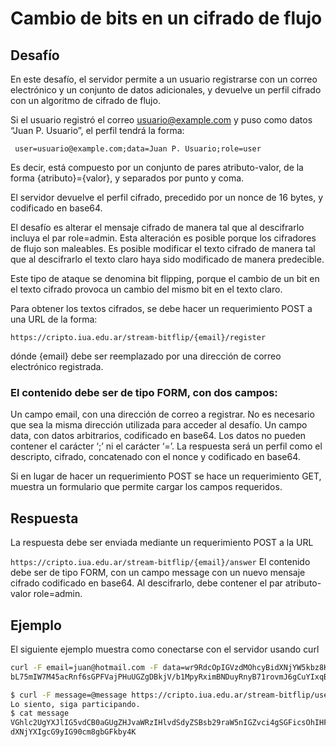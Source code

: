 # Cambio de bits en un cifrado de flujo
## Desafío
En este desafío, el servidor permite a un usuario registrarse con un correo electrónico y un conjunto de datos adicionales, y devuelve un perfil cifrado con un algoritmo de cifrado de flujo.

Si el usuario registró el correo usuario@example.com y puso como datos “Juan P. Usuario”, el perfil tendrá la forma:

``` user=usuario@example.com;data=Juan P. Usuario;role=user```

Es decir, está compuesto por un conjunto de pares atributo-valor, de la forma {atributo}={valor}, y separados por punto y coma.

El servidor devuelve el perfil cifrado, precedido por un nonce de 16 bytes, y codificado en base64.

El desafío es alterar el mensaje cifrado de manera tal que al descifrarlo incluya el par role=admin. Esta alteración es posible porque los cifradores de flujo son maleables. Es posible modificar el texto cifrado de manera tal que al descifrarlo el texto claro haya sido modificado de manera predecible.

Este tipo de ataque se denomina bit flipping, porque el cambio de un bit en el texto cifrado provoca un cambio del mismo bit en el texto claro.

Para obtener los textos cifrados, se debe hacer un requerimiento POST a una URL de la forma:

```https://cripto.iua.edu.ar/stream-bitflip/{email}/register```

dónde {email} debe ser reemplazado por una dirección de correo electrónico registrada.

### El contenido debe ser de tipo FORM, con dos campos:

Un campo email, con una dirección de correo a registrar. No es necesario que sea la misma dirección utilizada para acceder al desafío.
Un campo data, con datos arbitrarios, codificado en base64. Los datos no pueden contener el carácter ‘;’ ni el carácter ‘=’.
La respuesta será un perfil como el descripto, cifrado, concatenado con el nonce y codificado en base64.

Si en lugar de hacer un requerimiento POST se hace un requerimiento GET, muestra un formulario que permite cargar los campos requeridos.

## Respuesta
La respuesta debe ser enviada mediante un requerimiento POST a la URL

```https://cripto.iua.edu.ar/stream-bitflip/{email}/answer```
El contenido debe ser de tipo FORM, con un campo message con un nuevo mensaje cifrado codificado en base64. Al descifrarlo, debe contener el par atributo-valor role=admin.

## Ejemplo
El siguiente ejemplo muestra como conectarse con el servidor usando curl

```bash
curl -F email=juan@hotmail.com -F data=wr9RdcOpIGVzdMOhcyBidXNjYW5kbz8K https://cripto.iua.edu.ar/stream-bitflip/user@example.com/register
bL75mIW7M45acRnf6sGPFVajPHuUGZgDBkjV/b1MpyRximBNDuyRnyB71rovmJ6gCuYIxqBJNQ5n8Bhlk9Sf+HQeSFCWi8RGWW41h28=

$ curl -F message=@message https://cripto.iua.edu.ar/stream-bitflip/user@example.com/answer
Lo siento, siga participando.
$ cat message
VGhlc2UgYXJlIG5vdCB0aGUgZHJvaWRzIHlvdSdyZSBsb29raW5nIGZvci4gSGFicsOhIHF1ZSBi
dXNjYXIgcG9yIG90cm8gbGFkby4K
```
